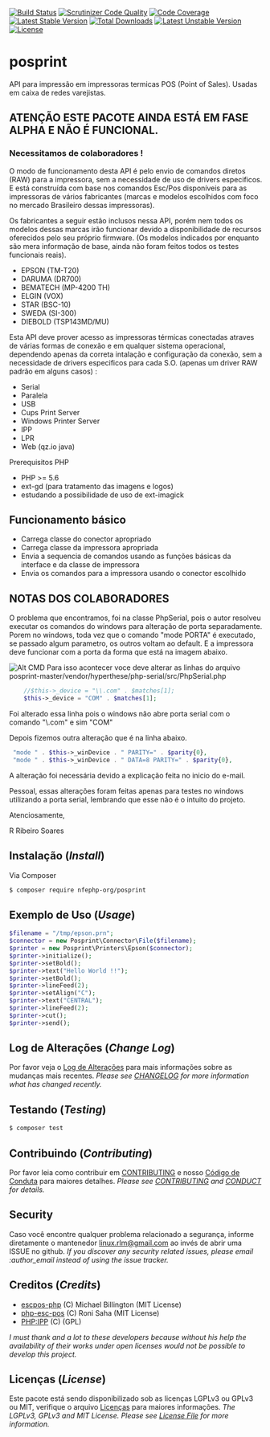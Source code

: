 [![Build Status](https://travis-ci.org/nfephp-org/posprint.svg?branch=master)](https://travis-ci.org/nfephp-org/posprint)
[![Scrutinizer Code Quality](https://scrutinizer-ci.com/g/nfephp-org/posprint/badges/quality-score.png?b=master)](https://scrutinizer-ci.com/g/nfephp-org/posprint/?branch=master)
[![Code Coverage](https://scrutinizer-ci.com/g/nfephp-org/posprint/badges/coverage.png?b=master)](https://scrutinizer-ci.com/g/nfephp-org/posprint/?branch=master)
[![Latest Stable Version](https://poser.pugx.org/nfephp-org/posprint/v/stable)](https://packagist.org/packages/nfephp-org/posprint)
[![Total Downloads](https://poser.pugx.org/nfephp-org/posprint/downloads)](https://packagist.org/packages/nfephp-org/posprint)
[![Latest Unstable Version](https://poser.pugx.org/nfephp-org/posprint/v/unstable)](https://packagist.org/packages/nfephp-org/posprint)
[![License](https://poser.pugx.org/nfephp-org/posprint/license)](https://packagist.org/packages/nfephp-org/posprint)

# posprint
API para impressão em impressoras termicas POS (Point of Sales). Usadas em caixa de redes varejistas.

## ATENÇÃO ESTE PACOTE AINDA ESTÁ EM FASE ALPHA E NÃO É FUNCIONAL.
### Necessitamos de colaboradores !

O modo de funcionamento desta API é pelo envio de comandos diretos (RAW) para a impressora, sem a necessidade de uso de drivers especificos.
E está construída com base nos comandos Esc/Pos disponíveis para as impressoras de vários fabricantes (marcas e modelos escolhidos com foco no mercado Brasileiro dessas impressoras).

Os fabricantes a seguir estão inclusos nessa API, porém nem todos os modelos dessas marcas irão funcionar devido a disponibilidade de recursos oferecidos pelo seu próprio firmware. (Os modelos indicados por enquanto são mera informação de base, ainda não foram feitos todos os testes funcionais reais).

* EPSON (TM-T20)
* DARUMA  (DR700)
* BEMATECH (MP-4200 TH)
* ELGIN (VOX)
* STAR (BSC-10)
* SWEDA (SI-300)
* DIEBOLD (TSP143MD/MU)

Esta API deve prover acesso as impressoras térmicas conectadas atraves de várias formas de conexão e em qualquer sistema operacional, dependendo apenas da correta intalação e configuração da conexão, sem a necessidade de drivers especificos para cada S.O. (apenas um driver RAW padrão em alguns casos) :

* Serial
* Paralela
* USB
* Cups Print Server
* Windows Printer Server
* IPP
* LPR
* Web (qz.io java)

Prerequisitos PHP

* PHP >= 5.6
* ext-gd (para tratamento das imagens e logos) 
* estudando a possibilidade de uso de ext-imagick 

## Funcionamento básico

- Carrega classe do conector apropriado
- Carrega classe da impressora apropriada
- Envia a sequencia de comandos usando as funções básicas da interface e da classe de impressora
- Envia os comandos para a impressora usando o conector escolhido


## NOTAS DOS COLABORADORES

O problema que encontramos, foi na classe PhpSerial, pois o autor resolveu executar os comandos do windows para alteração de porta separadamente. Porem no windows, toda vez que o comando "mode PORTA" é executado, se passado algum parametro, os outros voltam ao default. E a impressora deve funcionar com a porta da forma que está na imagem abaixo.

![Alt CMD](images/wincmd.png?raw=true "CMD")
​
Para isso acontecer voce deve alterar as linhas do arquivo posprint-master/vendor/hyperthese/php-serial/src/PhpSerial.php

```php
    //$this->_device = "\\.com" . $matches[1];
    $this->_device = "COM" . $matches[1];
```

Foi alterado essa linha pois o windows não abre porta serial com o comando "\\.com" e sim "COM"

Depois fizemos outra alteração que é na linha abaixo.

```php
 "mode " . $this->_winDevice . " PARITY=" . $parity{0},
 "mode " . $this->_winDevice . " DATA=8 PARITY=" . $parity{0},
```
A alteração foi necessária devido a explicação feita no inicio do e-mail.

Pessoal, essas alterações foram feitas apenas para testes no windows utilizando a porta serial, lembrando que esse não é o intuito do projeto.

Atenciosamente, 

R Ribeiro Soares

## Instalação (*Install*)
Via Composer

``` bash
$ composer require nfephp-org/posprint
```

## Exemplo de Uso  (*Usage*)
``` php
$filename = "/tmp/epson.prn";
$connector = new Posprint\Connector\File($filename);
$printer = new Posprint\Printers\Epson($connector);
$printer->initialize();
$printer->setBold();
$printer->text("Hello World !!");
$printer->setBold();
$printer->lineFeed(2);
$printer->setAlign("C");
$printer->text("CENTRAL");
$printer->lineFeed(2);
$printer->cut();
$printer->send();
```

## Log de Alterações (*Change Log*)
Por favor veja o [Log de Alterações](CHANGELOG.md) para mais informações sobre as mudanças mais recentes.
*Please see [CHANGELOG](CHANGELOG.md) for more information what has changed recently.*

## Testando (*Testing*)
``` bash
$ composer test
```
## Contribuindo (*Contributing*)
Por favor leia como contribuir em [CONTRIBUTING](CONTRIBUTING.md) e nosso [Código de Conduta](CONDUCT.md) para maiores detalhes.
*Please see [CONTRIBUTING](CONTRIBUTING.md) and [CONDUCT](CONDUCT.md) for details.*

## Security
Caso você encontre qualquer problema relacionado a segurança, informe diretamente o mantenedor linux.rlm@gmail.com ao invés de abrir uma ISSUE no github.
*If you discover any security related issues, please email :author_email instead of using the issue tracker.*

## Creditos (*Credits*)

* [escpos-php](https://github.com/mike42/escpos-php) (C) Michael Billington (MIT License)
* [php-esc-pos](https://github.com/ronisaha/php-esc-pos) (C) Roni Saha (MIT License)
* [PHP:IPP](http://www.nongnu.org/phpprintipp/) (C)  (GPL)

*I must thank and a lot to these developers because without his help the availability of their works under open licenses would not be possible to develop this project.*

## Licenças (*License*)
Este pacote está sendo disponibilizado sob as licenças LGPLv3 ou GPLv3 ou MIT, verifique o arquivo [Licenças](LICENSE.md) para maiores informações.
*The LGPLv3, GPLv3 and MIT License. Please see [License File](LICENSE.md) for more information.*
